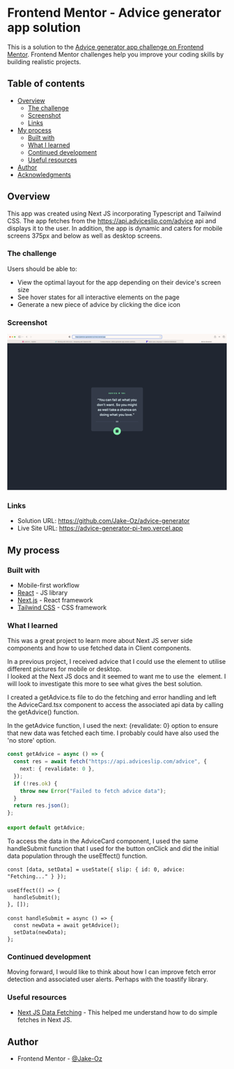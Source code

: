 # Frontend Mentor - Advice generator app solution

This is a solution to the [Advice generator app challenge on Frontend Mentor](https://www.frontendmentor.io/challenges/advice-generator-app-QdUG-13db). Frontend Mentor challenges help you improve your coding skills by building realistic projects.

## Table of contents

- [Overview](#overview)
  - [The challenge](#the-challenge)
  - [Screenshot](#screenshot)
  - [Links](#links)
- [My process](#my-process)
  - [Built with](#built-with)
  - [What I learned](#what-i-learned)
  - [Continued development](#continued-development)
  - [Useful resources](#useful-resources)
- [Author](#author)
- [Acknowledgments](#acknowledgments)

## Overview

This app was created using Next JS incorporating Typescript and Tailwind CSS. The app fetches from the https://api.adviceslip.com/advice api and displays
it to the user. In addition, the app is dynamic and caters for mobile screens 375px and below as well as desktop screens.

### The challenge

Users should be able to:

- View the optimal layout for the app depending on their device's screen size
- See hover states for all interactive elements on the page
- Generate a new piece of advice by clicking the dice icon

### Screenshot

![](./screenshot.png)

### Links

- Solution URL: https://github.com/Jake-Oz/advice-generator
- Live Site URL: https://advice-generator-pi-two.vercel.app

## My process

### Built with

- Mobile-first workflow
- [React](https://reactjs.org/) - JS library
- [Next.js](https://nextjs.org/) - React framework
- [Tailwind CSS](https://tailwindcss.com/) - CSS framework

### What I learned

This was a great project to learn more about Next JS server side components and how to use fetched data in Client components.

In a previous project, I received advice that I could use the <picture> element to utilise different pictures for mobile or desktop.  
I looked at the Next JS docs and it seemed to want me to use the <Image/> element. I will look to investigate this more to see what gives the best solution.

I created a getAdvice.ts file to do the fetching and error handling and left the AdviceCard.tsx component to access the associated api data by calling the getAdvice() function.

In the getAdvice function, I used the next: {revalidate: 0} option to ensure that new data was fetched each time. I probably could have also used the 'no store' option.

```ts
const getAdvice = async () => {
  const res = await fetch("https://api.adviceslip.com/advice", {
    next: { revalidate: 0 },
  });
  if (!res.ok) {
    throw new Error("Failed to fetch advice data");
  }
  return res.json();
};

export default getAdvice;
```

To access the data in the AdviceCard component, I used the same handleSubmit function that I used for the button onClick and did the initial data population through the useEffect() function.

```tsx
const [data, setData] = useState({ slip: { id: 0, advice: "Fetching..." } });

useEffect(() => {
  handleSubmit();
}, []);

const handleSubmit = async () => {
  const newData = await getAdvice();
  setData(newData);
};
```

### Continued development

Moving forward, I would like to think about how I can improve fetch error detection and associated user alerts. Perhaps with the toastify library.

### Useful resources

- [Next JS Data Fetching](https://nextjs.org/docs/app/building-your-application/data-fetching/fetching) - This helped me understand how to do simple fetches in Next JS.

## Author

- Frontend Mentor - [@Jake-Oz](https://www.frontendmentor.io/profile/jake-oz)
